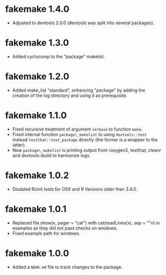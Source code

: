 # fakemake 1.4.0

* Adjusted to devtools 2.0.0 (devtools was split into several packages).

# fakemake 1.3.0

* Added cyclocomp to the "package" makelist.

# fakemake 1.2.0

* Added make\_list "standard", enhancing "package" by adding the creation of the
  log directory and using it as prerequisite.

# fakemake 1.1.0

* Fixed recursive treatment of argument `verbose` to function `make`.
* Fixed internal function `package\_makelist` to using `devtools::test` instead 
  `testthat::test_package` directly (the former is a wrapper to the latter).
* Now `package\_makelist` is printing output from roxygen2, testthat, cleanr and
  devtools::build to harmonize logs.

# fakemake 1.0.2

* Disabled RUnit tests for OSX and R Versions older than 3.4.0.

# fakemake 1.0.1

* Replaced file.show(x, pager = "cat") with cat(readLines(x), sep = "\"n) in
  examples as they did not pass checks on windows.
* Fixed example path for windows. 

# fakemake 1.0.0

* Added a `NEWS.md` file to track changes to the package.



